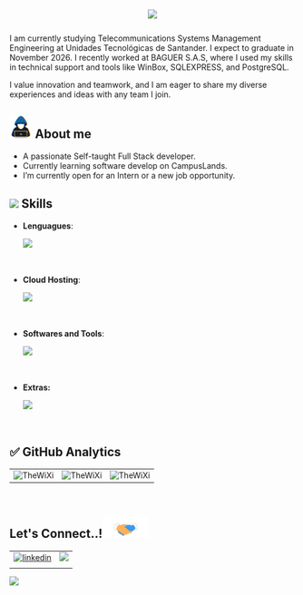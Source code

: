<h1 align="center">
    <img src="https://readme-typing-svg.herokuapp.com/?font=Righteous&size=35&center=true&vCenter=true&width=500&height=70&duration=4000&lines=Hello+World!+👋;+I'm+William+Alexis+Meza;" />
</h1>


<p>
I am currently studying Telecommunications Systems Management Engineering at Unidades Tecnológicas de Santander. I expect to graduate in November 2026. I recently worked at BAGUER S.A.S, where I used my skills in technical support and tools like WinBox, SQLEXPRESS, and PostgreSQL.

I value innovation and teamwork, and I am eager to share my diverse experiences and ideas with any team I join.
</p>

## <img src = "https://github.com/0xAbdulKhalid/0xAbdulKhalid/raw/main/assets/mdImages/about_me.gif" width = 40px> **About me**

- A passionate Self-taught Full Stack developer.
- Currently learning software develop on CampusLands.
- I’m currently open for an Intern or a new job opportunity.

## <img src="https://media2.giphy.com/media/QssGEmpkyEOhBCb7e1/giphy.gif?cid=ecf05e47a0n3gi1bfqntqmob8g9aid1oyj2wr3ds3mg700bl&rid=giphy.gif" width ="25"><b> Skills</b>

- **Lenguagues**:
  
  <img src="https://skillicons.dev/icons?i=cpp,css,html,js,ts,nodejs,express,mongodb,postgres,mysql,py&perline=8" />
  
<br>

- **Cloud Hosting**:

    <img src="https://skillicons.dev/icons?i=github&perline=8" />
<br>

- **Softwares and Tools**:

   <img src="https://skillicons.dev/icons?i=postman,docker,vscode,notion,discord,linux,npm,github,git,md,figma&perline=8" />

<br>

- **Extras:**

    <img src="https://skillicons.dev/icons?i=ps&perline=8" />
<br>


## ✅ GitHub Analytics 
<table>
  <tr>
    <td style="text-align: center;"><img src="https://github-readme-stats.vercel.app/api?username=TheWiXi&show_icons=true&locale=en&bg_color=0d1117&text_color=ffffff&repo=convoychat" alt="TheWiXi" style="height: 150px;"></td>
    <td style="text-align: center;"><img src="https://github-readme-streak-stats.herokuapp.com/?user=TheWiXi&theme=dark&background=0d1117&date_format=M%20j%5B%2C%20Y%5D" alt="TheWiXi" style="height: 150px;"></td>
    <td style="text-align: center;"><img src="https://github-readme-stats.vercel.app/api/top-langs?username=TheWiXi&show_icons=true&locale=en&bg_color=0d1117&text_color=ffffff&layout=compact" alt="TheWiXi" style="height: 150px;"></td>
  </tr>
</table>


<br>

## <b> Let's Connect..!</b><img src="https://github.com/0xAbdulKhalid/0xAbdulKhalid/raw/main/assets/mdImages/handshake.gif" width ="80">

<div align='left'>
<table>
    <tr>
        <td><a href="https://www.linkedin.com/in/wixi/" target="_blank">
        <img src="https://img.shields.io/badge/linkedin:  William Meza-%2300acee.svg?color=405DE6&style=for-the-badge&logo=linkedin&logoColor=white" alt=linkedin style="margin-bottom: 5px;"/>
        </a>
        <td><a href="mailto:williamalexis.mezaballesteros@gmail.com" target="_blank">
        <img src="https://img.shields.io/badge/gmail:  William Meza-%23EA4335.svg?style=for-the-badge&logo=gmail&logoColor=white" t=mail style="margin-bottom: 5px;" />
        </a>
    </tr>
</table>
</div>
<img src="https://user-images.githubusercontent.com/73097560/115834477-dbab4500-a447-11eb-908a-139a6edaec5c.gif">


